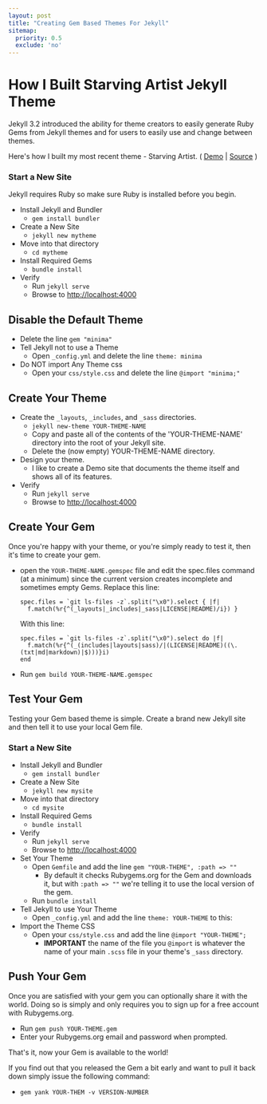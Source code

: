 ```yaml
---
layout: post
title: "Creating Gem Based Themes For Jekyll"
sitemap:
  priority: 0.5
  exclude: 'no'
---
```


# How I Built Starving Artist Jekyll Theme
Jekyll 3.2 introduced the ability for theme creators to easily generate Ruby Gems from Jekyll themes and for users to easily use and change between themes. 

Here's how I built my most recent theme - Starving Artist. ( [Demo](http://chrisanthropic.github.io/starving-artist-jekyll-theme/) \| [Source](https://github.com/chrisanthropic/starving-artist-jekyll-theme) )

### Start a New Site
Jekyll requires Ruby so make sure Ruby is installed before you begin.

- Install Jekyll and Bundler
  - `gem install bundler`
- Create a New Site
  - `jekyll new mytheme`
- Move into that directory
  - `cd mytheme`
- Install Required Gems
  - `bundle install`
- Verify
  - Run `jekyll serve`
  - Browse to [http://localhost:4000](http://localhost:4000)

## Disable the Default Theme
- Delete the line `gem "minima"`
- Tell Jekyll not to use a Theme
  - Open `_config.yml` and delete the line `theme: minima`
- Do NOT import Any Theme css 
  - Open your `css/style.css` and delete the line `@import "minima;"`

## Create Your Theme
- Create the `_layouts`, `_includes`, and `_sass` directories.
  - `jekyll new-theme YOUR-THEME-NAME`
  - Copy and paste all of the contents of the 'YOUR-THEME-NAME' directory into the root of your Jekyll site.
  - Delete the (now empty) YOUR-THEME-NAME directory.
- Design your theme.
  - I like to create a Demo site that documents the theme itself and shows all of its features.
- Verify
  - Run `jekyll serve`
  - Browse to [http://localhost:4000](http://localhost:4000)

## Create Your Gem
Once you're happy with your theme, or you're simply ready to test it, then it's time to create your gem.

- open the `YOUR-THEME-NAME.gemspec` file and edit the spec.files command (at a minimum) since the current version creates incomplete and sometimes empty Gems.  Replace this line:

  ```
  spec.files = `git ls-files -z`.split("\x0").select { |f| 
    f.match(%r{^(_layouts|_includes|_sass|LICENSE|README)/i}) }
  ```

  With this line:

  ```
  spec.files = `git ls-files -z`.split("\x0").select do |f|
    f.match(%r{^(_(includes|layouts|sass)/|(LICENSE|README)((\.(txt|md|markdown)|$)))}i)
  end
  ```

- Run `gem build YOUR-THEME-NAME.gemspec`

## Test Your Gem
Testing your Gem based theme is simple. Create a brand new Jekyll site and then tell it to use your local Gem file. 

### Start a New Site
- Install Jekyll and Bundler
  - `gem install bundler`
- Create a New Site
  - `jekyll new mysite`
- Move into that directory
  - `cd mysite`
- Install Required Gems
  - `bundle install`
- Verify
  - Run `jekyll serve`
  - Browse to [http://localhost:4000](http://localhost:4000)
- Set Your Theme
  - Open `Gemfile` and add the line `gem "YOUR-THEME", :path => ""`
    - By default it checks Rubygems.org for the Gem and downloads it, but with `:path => ""` we're telling it to use the local version of the gem.
  - Run `bundle install`
- Tell Jekyll to use Your Theme
  - Open `_config.yml` and add the line `theme: YOUR-THEME` to this:
- Import the Theme CSS
  - Open your `css/style.css` and add the line `@import "YOUR-THEME";`
    - **IMPORTANT** the name of the file you `@import` is whatever the name of your main `.scss` file in your theme's `_sass` directory.

## Push Your Gem
Once you are satisfied with your gem you can optionally share it with the world. Doing so is simply and only requires you to sign up for a free account with Rubygems.org.

- Run `gem push YOUR-THEME.gem`
- Enter your Rubygems.org email and password when prompted.

That's it, now your Gem is available to the world!

If you find out that you released the Gem a bit early and want to pull it back down simply issue the following command:
- `gem yank YOUR-THEM -v VERSION-NUMBER`
